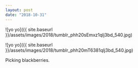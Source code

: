 ```yaml
---
layout: post
date: "2018-10-31"
---
```


![yo yo]({{ site.baseurl }}/assets/images/2018/tumblr_phh20sEmxz1qlj3bd_540.jpg)

![yo yo]({{ site.baseurl }}/assets/images/2018/tumblr_phh20mT6381qlj3bd_540.jpg)

Picking blackberries.
